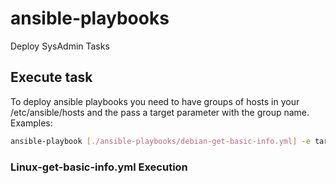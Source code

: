 # ansible-playbooks
Deploy SysAdmin Tasks

## Execute task

To deploy ansible playbooks you need to have groups of hosts in your /etc/ansible/hosts and the pass a target parameter with the group name.
Examples:

```bash
ansible-playbook [./ansible-playbooks/debian-get-basic-info.yml] -e target=my_group
```

### Linux-get-basic-info.yml Execution
